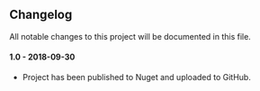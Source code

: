 ## Changelog
All notable changes to this project will be documented in this file.

#### 1.0 - 2018-09-30
* Project has been published to Nuget and uploaded to GitHub.